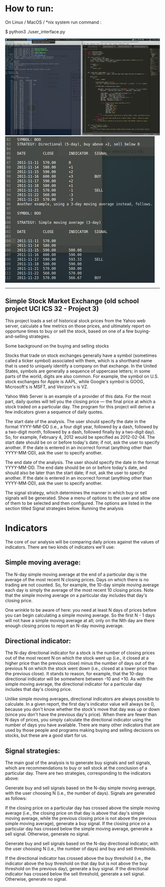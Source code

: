 How to run:
==========

On Linux / MacOS / *nix system run command :

$ python3 ./user_interface.py



![ScreenShot](StockMarket.png)
![ScreenShot2](Screenshot2.png)

-----------------------------------------------------------------------

Simple Stock Market Exchange (old school project UCI ICS 32 - Project 3)
------------------------------------------------------------------------


This project loads a set of historical stock prices from the Yahoo web server, calculate a few metrics on those prices, and ultimately report on opportune times to buy or sell the stock, based on one of a few buying-and-selling strategies.

Some background on the buying and selling stocks


Stocks that trade on stock exchanges generally have a symbol (sometimes called a ticker symbol) associated with them, which is a shorthand name that is used to uniquely identify a company on that exchange. In the United States, symbols are generally a sequence of uppercase letters; in some parts of the world, digits are also common. For example, the symbol on U.S. stock exchanges for Apple is AAPL, while Google's symbol is GOOG, Microsoft's is MSFT, and Verizon's is VZ.

Yahoo Web Server is an example of a provider of this data. For the most part, daily quotes will tell you the closing price — the final price at which a stock traded on a particular day. The program for this project will derive a few indicators given a sequence of daily quotes.


The start date of the analysis. The user should specify the date in the format YYYY-MM-DD (i.e., a four digit year, followed by a dash, followed by a two-digit month, followed by a dash, followed finally by a two-digit day). So, for example, February 4, 2012 would be specified as 2012-02-04. 
The start date should be on or before today's date; if not, ask the user to specify another.
If the date is entered in an incorrect format (anything other than YYYY-MM-DD), ask the user to specify another.

The end date of the analysis. The user should specify the date in the format YYYY-MM-DD.
The end date should be on or before today's date, and should also be later than the start date; if not, ask the user to specify another.
If the date is entered in an incorrect format (anything other than YYYY-MM-DD), ask the user to specify another.

The signal strategy, which determines the manner in which buy or sell signals will be generated. Show a menu of options to the user and allow one of them to be selected and then configured. The options are listed in the section titled Signal strategies below.
Running the analysis



Indicators
==========

The core of our analysis will be comparing daily prices against the values of indicators. There are two kinds of indicators we'll use:

Simple moving average:
---------------------- 

The N-day simple moving average at the end of a particular day is the average of the most recent N closing prices. Days on which there is no trading are not counted. So, for example, the 10-day simple moving average each day is simply the average of the most recent 10 closing prices. Note that the simple moving average on a particular day includes that day's closing price.

One wrinkle to be aware of here: you need at least N days of prices before you can begin calculating a simple moving average. So the first N - 1 days will not have a simple moving average at all; only on the Nth day are there enough closing prices to report an N-day moving average.

Directional indicator:
----------------------

The N-day directional indicator for a stock is the number of closing prices out of the most recent N on which the stock went up (i.e., it closed at a higher price than the previous close) minus the number of days out of the previous N on which the stock went down (i.e., closed at a lower price than the previous close). It stands to reason, for example, that the 10-day directional indicator will be somewhere between -10 and +10. As with the simple moving average, the directional indicator for a particular day includes that day's closing price.

Unlike simple moving averages, directional indicators are always possible to calculate. In a given report, the first day's indicator value will always be 0, because you don't know whether the stock's move that day was up or down (since you don't have the previous day's price). When there are fewer than N days of prices, you simply calculate the directional indicator using the number of days you have available.
There are many other indicators that are used by those people and programs making buying and selling decisions on stocks, but these are a good start for us.

Signal strategies:
------------------

The main goal of the analysis is to generate buy signals and sell signals, which are recommendations to buy or sell stock at the conclusion of a particular day. There are two strategies, corresponding to the indicators above:

Generate buy and sell signals based on the N-day simple moving average, with the user choosing N (i.e., the number of days). 
Signals are generated as follows:

If the closing price on a particular day has crossed above the simple moving average (i.e., the closing price on that day is above that day's simple moving average, while the previous closing price is not above the previous simple moving average), generate a buy signal.
If the closing price on a particular day has crossed below the simple moving average, generate a sell signal.
Otherwise, generate no signal.

Generate buy and sell signals based on the N-day directional indicator, with the user choosing N (i.e., the number of days) and buy and sell thresholds.

If the directional indicator has crossed above the buy threshold (i.e., the indicator above the buy threshold on that day but is not above the buy threshold on the previous day), generate a buy signal.
If the directional indicator has crossed below the sell threshold, generate a sell signal.
Otherwise, generate no signal.

